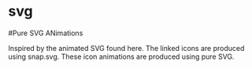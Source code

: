 svg
===

#Pure SVG ANimations

Inspired by the animated SVG found here. The linked icons are produced using snap.svg. These icon animations are produced using pure SVG. 
